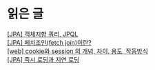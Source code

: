 # 읽은 글 
[[JPA] 객체지향 쿼리, JPQL](https://ict-nroo.tistory.com/116?category=826875) <br> 
[[JPA] 페치조인(fetch join)이란?](https://pugyu.tistory.com/94) <br> 
[[web] cookie와 session 의 개념, 차이, 용도, 작동방식](https://devuna.tistory.com/23) <br> 
[[JPA] 즉시 로딩과 지연 로딩](https://ict-nroo.tistory.com/132)  <br> 

